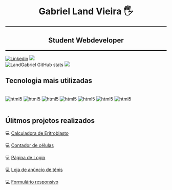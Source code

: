 
<div align="center">

  # Gabriel Land Vieira 🖐️

  <div style="border-bottom: 2px solid #000;"></div>

  ## Student Webdeveloper

  <div style="border-bottom: 2px solid #000;"></div>

</div>

[![Linkedin](https://img.shields.io/badge/LinkedIn-0077B5?style=for-the-badge&logo=linkedin&logoColor=white)](https://www.linkedin.com/in/gabriel-vieira-617698293/)
<a href = "mailto:gabrielint@hotmail.com"><img src="https://img.shields.io/badge/Microsoft_Outlook-0078D4?style=for-the-badge&logo=microsoft-outlook&logoColor=white" target="_blank"></a>  
![LandGabriel GitHub stats](https://github-readme-stats.vercel.app/api?username=LandGabriel&show_icons=true&theme=transparent)
![](https://github-readme-stats.vercel.app/api/top-langs/?username=LandGabriel&size_weight=0.5&count_weight=0.5)



## Tecnologia mais utilizadas
<div style= "display: inline_block" ><br/>
<img align="center" alt= "html5" src="https://img.shields.io/badge/HTML5-E34F26?style=for-the-badge&logo=html5&logoColor=white"/> 
<img align="center" alt= "html5" src="https://img.shields.io/badge/CSS-239120?&style=for-the-badge&logo=css3&logoColor=white"/> 
<img align="center" alt= "html5" src="https://img.shields.io/badge/JavaScript-F7DF1E?style=for-the-badge&logo=javascript&logoColor=black"/> 
<img align="center" alt= "html5" src="https://img.shields.io/badge/React-20232A?style=for-the-badge&logo=react&logoColor=61DAFB"/> 
<img align="center" alt= "html5" src="https://img.shields.io/badge/Node.js-43853D?style=for-the-badge&logo=node.js&logoColor=white"/> 
<img align="center" alt= "html5" src= "https://img.shields.io/badge/github-%23121011.svg?style=for-the-badge&logo=github&logoColor=white"/>
<img align="center" alt= "html5" src= "https://img.shields.io/badge/git-%23F05033.svg?style=for-the-badge&logo=git&logoColor=white"/>
</div> </br>



## Úlitmos projetos realizados
💻 [Calculadora de Eritroblasto](https://landgabriel.github.io/Eritroblasto-Calculator/Eritroblasto.html)

💻 [Contador de células](https://landgabriel.github.io/ContCell/contador.html)

💻 [Página de Login](https://landgabriel.github.io/LoginPag/login.html)

💻 [Loja de anúncio de tênis](https://landgabriel.github.io/landshop/index.html)

💻 [Formulário responsivo](https://landgabriel.github.io/responsive-form/index.html)



